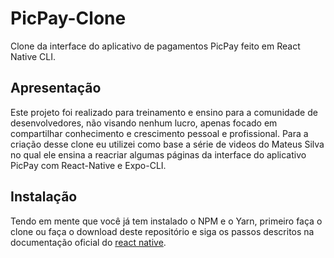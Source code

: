# PicPay-Clone
Clone da interface do aplicativo de pagamentos PicPay feito em React Native CLI.

## Apresentação
Este projeto foi realizado para treinamento e ensino para a comunidade de desenvolvedores, não visando nenhum lucro, apenas focado em compartilhar conhecimento e crescimento pessoal e profissional. Para a criação desse clone eu utilizei como base a série de videos do Mateus Silva no qual ele ensina a reacriar algumas páginas da interface do aplicativo PicPay com React-Native e Expo-CLI.

## Instalação
Tendo em mente que você já tem instalado o NPM e o Yarn, primeiro faça o clone ou faça o download deste repositório e siga os passos descritos na documentação oficial do [react native](https://reactnative.dev/docs/0.60/getting-started).

